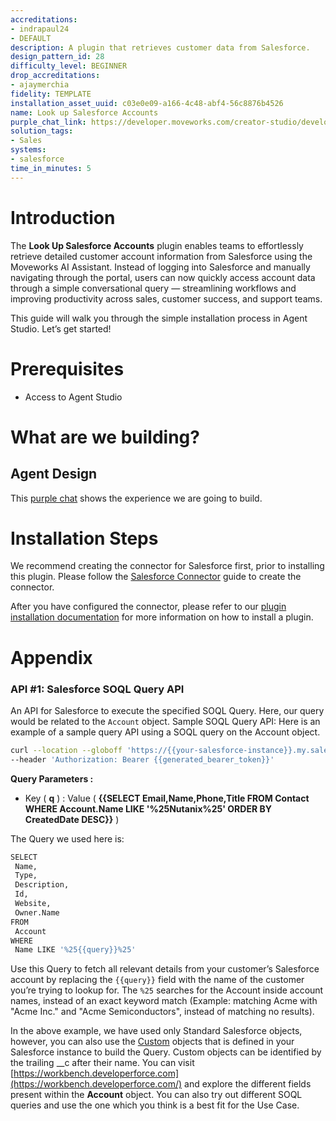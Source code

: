 ```yaml
---
accreditations:
- indrapaul24
- DEFAULT
description: A plugin that retrieves customer data from Salesforce.
design_pattern_id: 28
difficulty_level: BEGINNER
drop_accreditations:
- ajaymerchia
fidelity: TEMPLATE
installation_asset_uuid: c03e0e09-a166-4c48-abf4-56c8876b4526
name: Look up Salesforce Accounts
purple_chat_link: https://developer.moveworks.com/creator-studio/developer-tools/purple-chat-builder/?workspace=%7B%22title%22%3A%22My+Workspace%22%2C%22botSettings%22%3A%7B%22name%22%3A%22%22%2C%22imageUrl%22%3A%22%22%7D%2C%22mocks%22%3A%5B%7B%22id%22%3A3558%2C%22title%22%3A%22New+Mock%22%2C%22transcript%22%3A%7B%22messages%22%3A%5B%7B%22from%22%3A%22USER%22%2C%22text%22%3A%22%3Cp%3EI+have+a+call+with+IntelliFresh+soon.+Can+you+give+me+a+summary+of+their+account%2C+the+date+of+the+recent+call%2C+and+the+next+steps%3F%3C%2Fp%3E%22%7D%2C%7B%22from%22%3A%22ANNOTATION%22%2C%22text%22%3A%22%3Cp%3ESearches+Salesforce+for+IntelliFresh+account+details%2C+recent+call+date+and+notes%2C+excluding+opportunity+status.%3C%2Fp%3E%22%7D%2C%7B%22from%22%3A%22BOT%22%2C%22text%22%3A%22%3Cp%3EHere%27s+the+summary+for+%3Cb%3EIntelliFresh%3C%2Fb%3E%3A%3C%2Fp%3E%22%2C%22cards%22%3A%5B%7B%22title%22%3A%22Account+Summary%22%2C%22text%22%3A%22%3Cp%3E%3Cb%3EAE+Assigned%3A%3C%2Fb%3E+Alex+Mercer%3Cbr%3E%3Cb%3EAnnual+Revenue%3A%3C%2Fb%3E+%245M%3Cbr%3E%3Cb%3EContact+Information%3A%3C%2Fb%3E+Jane+Doe%2C+janed%40intellifresh.com%3Cbr%3E%3Cb%3ELast+Interaction+Date%3A%3C%2Fb%3E+2023-04-15%3C%2Fp%3E%22%7D%2C%7B%22title%22%3A%22Recent+Call+Details%22%2C%22text%22%3A%22%3Cb%3ECall+Date%3A%3C%2Fb%3E+2023-04-20%3Cbr%3E%3Cb%3ENext+Steps%3A%3C%2Fb%3E%3Cbr%3E%3Cb%3E1.%3C%2Fb%3E+Schedule+a+product+demo+for+the+latest+version.%3Cbr%3E%3Cb%3E2.%3C%2Fb%3E+Send+over+the+case+studies+related+to+their+industry.%3Cbr%3E%3Cb%3E3.%3C%2Fb%3E+Follow+up+email+next+week+to+discuss+potential+upgrade+options.%22%7D%5D%7D%5D%2C%22settings%22%3A%7B%22colorStyle%22%3A%22LIGHT%22%2C%22startTime%22%3A%2211%3A43%2BAM%22%2C%22defaultPerson%22%3A%22GWEN%22%2C%22editable%22%3Atrue%2C%22botName%22%3A%22%22%2C%22botImageUrl%22%3A%22%22%7D%7D%7D%5D%7D
solution_tags:
- Sales
systems:
- salesforce
time_in_minutes: 5
---
```


# Introduction

The **Look Up Salesforce Accounts** plugin enables teams to effortlessly retrieve detailed customer account information from Salesforce using the Moveworks AI Assistant. Instead of logging into Salesforce and manually navigating through the portal, users can now quickly access account data through a simple conversational query — streamlining workflows and improving productivity across sales, customer success, and support teams.

This guide will walk you through the simple installation process in Agent Studio. Let’s get started!

# Prerequisites

- Access to Agent Studio

# What are we building?

## Agent Design

This [purple chat](https://developer.moveworks.com/creator-studio/developer-tools/purple-chat/?conversation=%7B%22startTimestamp%22%3A%2211%3A43+AM%22%2C%22messages%22%3A%5B%7B%22parts%22%3A%5B%7B%22richText%22%3A%22What+is+the+Renewal+date+for+ACME%3F%22%7D%5D%2C%22role%22%3A%22user%22%7D%2C%7B%22parts%22%3A%5B%7B%22reasoningSteps%22%3A%5B%7B%22richText%22%3A%22Query+Salesforce+Accounts+API+endpoint%22%2C%22status%22%3A%22pending%22%7D%5D%7D%5D%2C%22role%22%3A%22assistant%22%7D%2C%7B%22parts%22%3A%5B%7B%22richText%22%3A%22The+renewal+date+for+ACME+is+on+February+25%2C+2026%22%7D%2C%7B%22citations%22%3A%5B%7B%22citationTitle%22%3A%22ACME%22%2C%22connectorName%22%3A%22salesforce%22%7D%5D%7D%5D%2C%22role%22%3A%22assistant%22%7D%2C%7B%22parts%22%3A%5B%7B%22richText%22%3A%22Perfect%2C+thanks%21%22%7D%5D%2C%22role%22%3A%22user%22%7D%5D%7D) shows the experience we are going to build.

# Installation Steps

We recommend creating the connector for Salesforce first, prior to installing this plugin. Please follow the [Salesforce Connector](https://developer.moveworks.com/creator-studio/resources/connector/?id=salesforce) guide to create the connector.

After you have configured the connector, please refer to our [plugin installation documentation](https://help.moveworks.com/docs/ai-agent-marketplace) for more information on how to install a plugin. 

# Appendix

### API #1: Salesforce SOQL Query API

An API for Salesforce to execute the specified SOQL Query. Here, our query would be related to the `Account` object. Sample SOQL Query API: Here is an example of a sample query API using a SOQL query on the Account object.

```bash
curl --location --globoff 'https://{{your-salesforce-instance}}.my.salesforce.com/services/data/v58.0/query?q=SELECT%20Name%2CType%2CDescription%2CId%2CWebsite%2COwner.Name%20FROM%20Account%20WHERE%20Name%20LIKE%20%27{{query}}%27' \
--header 'Authorization: Bearer {{generated_bearer_token}}'
```

**Query Parameters :**

- Key ( **q** ) : Value ( **{{SELECT Email,Name,Phone,Title FROM Contact WHERE Account.Name LIKE '%25Nutanix%25' ORDER BY CreatedDate DESC}}** )

The Query we used here is:

```bash
SELECT
 Name,
 Type,
 Description,
 Id,
 Website,
 Owner.Name
FROM
 Account
WHERE
 Name LIKE '%25{{query}}%25'
```

Use this Query to fetch all relevant details from your customer’s Salesforce account by replacing the `{{query}}` field with the name of the customer you’re trying to lookup for. The `%25` searches for the Account inside account names, instead of an exact keyword match (Example: matching Acme with "Acme Inc." and "Acme Semiconductors", instead of matching no results). 

In the above example, we have used only Standard Salesforce objects, however, you can also use the [Custom](https://help.salesforce.com/s/articleView?id=sf.basics_object_types.htm&type=5) objects that is defined in your Salesforce instance to build the Query. Custom objects can be identified by the trailing __c after their name. You can visit [https://workbench.developerforce.com](https://workbench.developerforce.com/) and explore the different fields present within the **Account** object. You can also try out different SOQL queries and use the one which you think is a best fit for the Use Case.
